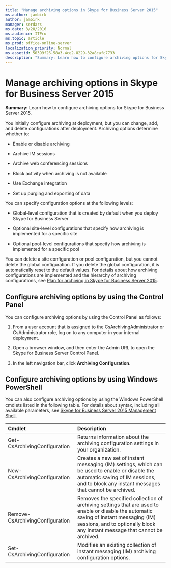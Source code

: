 ```yaml
---
title: "Manage archiving options in Skype for Business Server 2015"
ms.author: jambirk
author: jambirk
manager: serdars
ms.date: 3/28/2016
ms.audience: ITPro
ms.topic: article
ms.prod: office-online-server
localization_priority: Normal
ms.assetid: 50399f26-58a3-4ce2-8229-32a8cafc7733
description: "Summary: Learn how to configure archiving options for Skype for Business Server 2015."
---
```


# Manage archiving options in Skype for Business Server 2015

**Summary:** Learn how to configure archiving options for Skype for Business Server 2015.
  
You initially configure archiving at deployment, but you can change, add, and delete configurations after deployment. Archiving options determine whether to: 
  
- Enable or disable archiving
    
- Archive IM sessions
    
- Archive web conferencing sessions
    
- Block activity when archiving is not available
    
- Use Exchange integration
    
- Set up purging and exporting of data
    
You can specify configuration options at the following levels:
  
- Global-level configuration that is created by default when you deploy Skype for Business Server
    
- Optional site-level configurations that specify how archiving is implemented for a specific site
    
- Optional pool-level configurations that specify how archiving is implemented for a specific pool
    
You can delete a site configuration or pool configuration, but you cannot delete the global configuration. If you delete the global configuration, it is automatically reset to the default values. For details about how archiving configurations are implemented and the hierarchy of archiving configurations, see [Plan for archiving in Skype for Business Server 2015](../../plan-your-deployment/archiving-1/archiving-1.md).
  
## Configure archiving options by using the Control Panel

You can configure archiving options by using the Control Panel as follows:
  
1. From a user account that is assigned to the CsArchivingAdministrator or CsAdministrator role, log on to any computer in your internal deployment. 
    
2. Open a browser window, and then enter the Admin URL to open the Skype for Business Server Control Panel. 
    
3. In the left navigation bar, click **Archiving Configuration**.
    
## Configure archiving options by using Windows PowerShell

You can also configure archiving options by using the Windows PowerShell cmdlets listed in the following table. For details about syntax, including all available parameters, see [Skype for Business Server 2015 Management Shell](../../manage/management-shell/management-shell.md).
  

|**Cmdlet**|**Description**|
|:-----|:-----|
|Get-CsArchivingConfiguration  <br/> |Returns information about the archiving configuration settings in your organization.  <br/> |
|New-CsArchivingConfiguration  <br/> |Creates a new set of instant messaging (IM) settings, which can be used to enable or disable the automatic saving of IM sessions, and to block any instant messages that cannot be archived.  <br/> |
|Remove-CsArchivingConfiguration  <br/> |Removes the specified collection of archiving settings that are used to enable or disable the automatic saving of instant messaging (IM) sessions, and to optionally block any instant message that cannot be archived.  <br/> |
|Set-CsArchivingConfiguration  <br/> |Modifies an existing collection of instant messaging (IM) archiving configuration options.  <br/> |